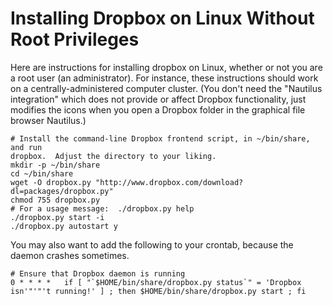 # Installing Dropbox on Linux Without Root Privileges #

Here are instructions for installing dropbox on Linux, whether or not you are a root user (an administrator). For instance, these instructions should work on a centrally-administered computer cluster. (You don't need the "Nautilus integration" which does not provide or affect Dropbox functionality, just modifies the icons when you open a Dropbox folder in the graphical file browser Nautilus.)

```
# Install the command-line Dropbox frontend script, in ~/bin/share, and run
dropbox.  Adjust the directory to your liking.
mkdir -p ~/bin/share
cd ~/bin/share
wget -O dropbox.py "http://www.dropbox.com/download?dl=packages/dropbox.py"
chmod 755 dropbox.py
# For a usage message:  ./dropbox.py help
./dropbox.py start -i
./dropbox.py autostart y 
```

You may also want to add the following to your crontab, because the daemon crashes sometimes.

```
# Ensure that Dropbox daemon is running
0 * * * *	if [ "`$HOME/bin/share/dropbox.py status`" = 'Dropbox isn'"'"'t running!' ] ; then $HOME/bin/share/dropbox.py start ; fi
```